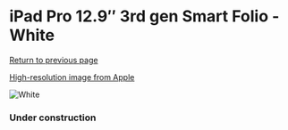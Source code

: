 # iPad Pro 12.9″ 3rd gen Smart Folio - White

[Return to previous page](/ipad_pro2)

[High-resolution image from Apple](https://store.storeimages.cdn-apple.com/8756/as-images.apple.com/is/MRXE2?wid=4500&hei=4500&fmt=png)

<div style="width: 384px"><img src="/everyphone/MRXE2.png" alt="White"></div>

### Under construction
